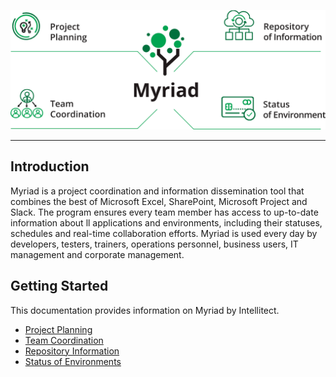 ![Myriad Infographic](Media/Myriad-Infographic.png)
______
## Introduction
Myriad is a project coordination and information dissemination tool that combines the best of Microsoft Excel, SharePoint, Microsoft Project and Slack. The program ensures every team member has access to up-to-date information about ll applications and environments, including their
statuses, schedules and real-time collaboration efforts. Myriad is used every day by developers, testers, trainers, operations personnel, business users, IT management and corporate management.

## Getting Started
This documentation provides information on Myriad by Intellitect. 
* [Project Planning](Getting-Started/Project-Planning.md)
* [Team Coordination](Getting-Started/Team-Coordination.md)
* [Repository Information](Getting-Started/Repository-Information.md)
* [Status of Environments](Getting-Started/Environment-Status.md)
